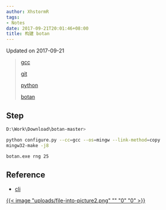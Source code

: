 ```yaml
---
author: XhstormR
tags:
- Notes
date: 2017-09-21T20:01:46+08:00
title: 构建 botan
---
```


<!--more-->

Updated on 2017-09-21

> [gcc](https://sourceforge.net/projects/mingw-w64/files/Toolchains%20targetting%20Win64/Personal%20Builds/mingw-builds/7.2.0/threads-posix/seh/)
>
> [git](https://github.com/git-for-windows/git/releases/latest)
>
> [python](https://www.python.org/ftp/python/3.6.3/python-3.6.3-embed-amd64.zip)
>
> [botan](https://github.com/randombit/botan/archive/master.zip)

## Step
```bash
D:\Work\Download\botan-master>

python configure.py --cc=gcc --os=mingw --link-method=copy
mingw32-make -j8

botan.exe rng 25
```

## Reference
* [cli](https://botan.randombit.net/manual/cli.html)

[{{< image "uploads/file-into-picture2.png" "" "0" "0" >}}](http://ww4.sinaimg.cn/large/a15b4afegy1fjsksn4s1kj203k03k7wh)
